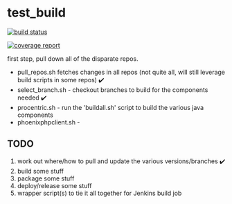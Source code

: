 # test_build

[![build status](https://gitlab.lge.net/jeff.schmidt/test_build/badges/feature/triggered_builds/build.svg)](https://gitlab.lge.net/jeff.schmidt/test_build/commits/feature/triggered_builds)

[![coverage report](https://gitlab.lge.net/jeff.schmidt/test_build/badges/master/coverage.svg)](https://gitlab.lge.net/jeff.schmidt/test_build/commits/master)

first step, pull down all of the disparate repos.
 - pull_repos.sh fetches changes in all repos (not quite all, will still leverage build scripts in some repos) :heavy_check_mark:
 - select_branch.sh - checkout branches to build for the components needed :heavy_check_mark:
 - procentric.sh - run the 'buildall.sh' script to build the various java components
 - phoenixphpclient.sh - 

## TODO

1. work out where/how to pull and update the various versions/branches :heavy_check_mark:
1. build some stuff
1. package some stuff
1. deploy/release some stuff
1. wrapper script(s) to tie it all together for Jenkins build job
